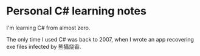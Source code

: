 # Personal C# learning notes

I'm learning C# from almost zero. 

The only time I used C# was back to 2007, when I wrote an app recovering exe files infected by 熊猫烧香.
